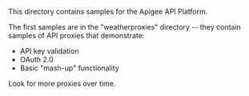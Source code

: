 This directory contains samples for the Apigee API Platform.

The first samples are in the "weatherproxies" directory -- they contain
samples of API proxies that demonstrate:

* API key validation
* OAuth 2.0
* Basic "mash-up" functionality

Look for more proxies over time.
